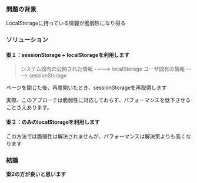 ### 問題の背景
 LocalStorageに持っている情報が脆弱性になり得る
### ソリューション
#### 案１：sessionStorage + localStorageを利用します

> システム固有の公開された情報  ---->  localStorage
> ユーザ固有の情報  ---->  sessionStorage

ページを閉じた後、再度開いたとき、sessionStorageを再取得します



実際、このアプローチは脆弱性に対応しておらず、パフォーマンスを低下させることさえあります。



#### 案２：のみのlocalStorageを利用します

この方法では脆弱性は解決されませんが、パフォーマンスは解決策よりも高くなります
### 結論

**案2の方が良いと思います**